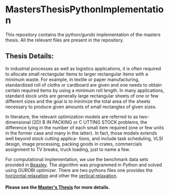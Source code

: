 # MastersThesisPythonImplementation

This repository contains the python/gurobi implementation of the masters thesis. All the relevant files are present in the repository.

## Thesis Details:
In industrial processes as well as logistics applications, it is often required to allocate small rectangular items to larger rectangular items with a minimum waste. For example, in textile or paper manufacturing, standardized roll of cloths or cardboard are given and one needs to obtain certain required items by using a minimum roll length. In many applications, standard stock units are generally large rectangular sheets of one or few different sizes and the goal is to minimize the total area of the sheets necessary to produce given amounts of small rectangles of given sizes.

In literature, the relevant optimization models are referred to as two-dimensional (2D) B IN PACKING or
C UTTING STOCK problems, the difference lying in the number of each small item required (one or few units in the former case and many in the latter). In fact, those models extends well beyond stock cutting applica- tions, and include task scheduling, VLSI design, image processing, packing goods in crates, commercials assignment to TV breaks, truck loading, just to name a few.

For computational implementation, we use the benchmark data sets provided in
[Beasley](/AnExactTwo-DimensionalNonGuillotineCutting.pdf). 
The algorithm was programmed in Python and solved using GUROBI optimizer. There are two pythons files one provides the [horizontal relaxation](/relaxation_horizontal.py) and other the [vertical relaxation](/relaxation_vertical.py). 

#### Please see the [Master's Thesis](/MastersThesis.pdf) for more details. 



